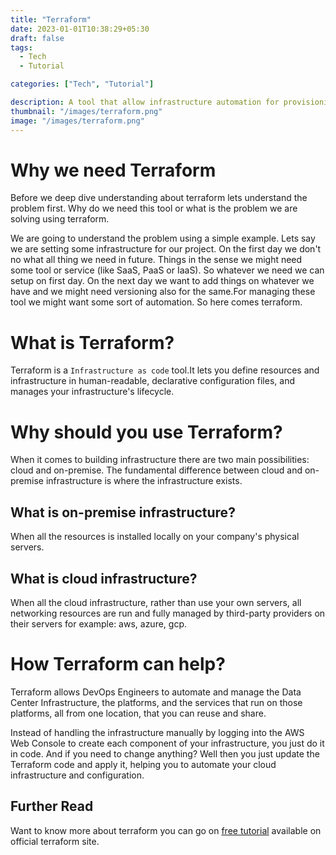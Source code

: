 ```yaml
---
title: "Terraform"
date: 2023-01-01T10:38:29+05:30
draft: false
tags: 
  - Tech
  - Tutorial

categories: ["Tech", "Tutorial"]

description: A tool that allow infrastructure automation for provisioning of any cloud or service.
thumbnail: "/images/terraform.png"
image: "/images/terraform.png"
---
```


# Why we need Terraform 

Before we deep dive understanding about terraform lets understand the problem first. Why do we need this tool or what is the problem we are solving using terraform. 

We are going to understand the problem using a simple example. Lets say we are setting some infrastructure for our project. On the first day we don't no what all thing we need in future. Things in the sense we might need some tool or service (like SaaS, PaaS or IaaS). So whatever we need we can setup on first day. On the next day we want to add things on whatever we have and we might need versioning also for the same.For managing these tool we might want some sort of automation. So here comes terraform.


# What is Terraform?

Terraform is a `Infrastructure as code` tool.It lets you define resources and infrastructure in human-readable, declarative configuration files, and manages your infrastructure's lifecycle.


# Why should you use Terraform?

When it comes to building infrastructure there are two main possibilities: cloud and on-premise.
The fundamental difference between cloud and on-premise infrastructure is where the infrastructure exists.

## What is on-premise infrastructure?

When all the resources is installed locally on your company's physical servers.

## What is cloud infrastructure?

When all the cloud infrastructure, rather than use your own servers, all networking resources are run and fully managed by third-party providers on their servers for example: aws, azure, gcp.


# How Terraform can help?

Terraform allows DevOps Engineers to automate and manage the Data Center Infrastructure, the platforms, and the services that run on those platforms, all from one location, that you can reuse and share.

Instead of handling the infrastructure manually by logging into the AWS Web Console to create each component of your infrastructure, you just do it in code.
And if you need to change anything? Well then you just update the Terraform code and apply it, helping you to automate your cloud infrastructure and configuration.


## Further Read

Want to know more about terraform you can go on [free tutorial](https://developer.hashicorp.com/terraform/intro) available on official terraform site.